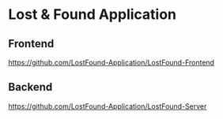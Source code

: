 # Lost & Found Application

## Frontend
https://github.com/LostFound-Application/LostFound-Frontend

## Backend
https://github.com/LostFound-Application/LostFound-Server
